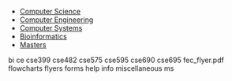 * [Computer Science](cs/)
* [Computer Engineering](ce/)
* [Computer Systems](ba/)
* [Bioinformatics](bi/)
* [Masters](ms/)

bi
ce
cse399
cse482
cse575
cse595
cse690
cse695
fec_flyer.pdf
flowcharts
flyers
forms
help
info
miscellaneous
ms
